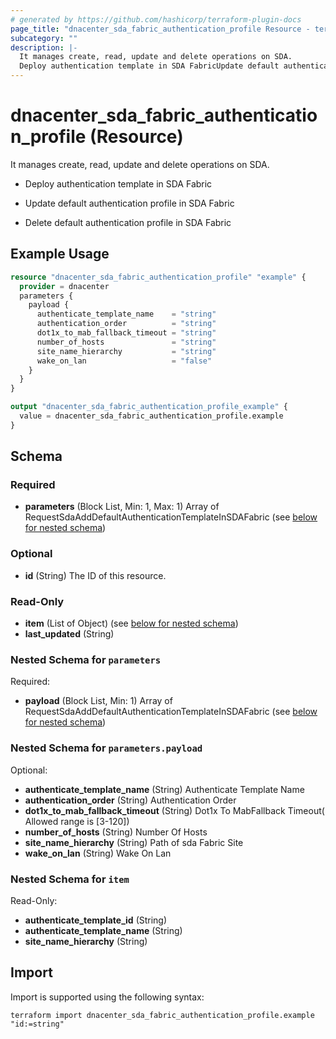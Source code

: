 ```yaml
---
# generated by https://github.com/hashicorp/terraform-plugin-docs
page_title: "dnacenter_sda_fabric_authentication_profile Resource - terraform-provider-dnacenter"
subcategory: ""
description: |-
  It manages create, read, update and delete operations on SDA.
  Deploy authentication template in SDA FabricUpdate default authentication profile in SDA FabricDelete default authentication profile in SDA Fabric
---
```


# dnacenter_sda_fabric_authentication_profile (Resource)

It manages create, read, update and delete operations on SDA.

- Deploy authentication template in SDA Fabric

- Update default authentication profile in SDA Fabric

- Delete default authentication profile in SDA Fabric

## Example Usage

```terraform
resource "dnacenter_sda_fabric_authentication_profile" "example" {
  provider = dnacenter
  parameters {
    payload {
      authenticate_template_name    = "string"
      authentication_order          = "string"
      dot1x_to_mab_fallback_timeout = "string"
      number_of_hosts               = "string"
      site_name_hierarchy           = "string"
      wake_on_lan                   = "false"
    }
  }
}

output "dnacenter_sda_fabric_authentication_profile_example" {
  value = dnacenter_sda_fabric_authentication_profile.example
}
```

<!-- schema generated by tfplugindocs -->
## Schema

### Required

- **parameters** (Block List, Min: 1, Max: 1) Array of RequestSdaAddDefaultAuthenticationTemplateInSDAFabric (see [below for nested schema](#nestedblock--parameters))

### Optional

- **id** (String) The ID of this resource.

### Read-Only

- **item** (List of Object) (see [below for nested schema](#nestedatt--item))
- **last_updated** (String)

<a id="nestedblock--parameters"></a>
### Nested Schema for `parameters`

Required:

- **payload** (Block List, Min: 1) Array of RequestSdaAddDefaultAuthenticationTemplateInSDAFabric (see [below for nested schema](#nestedblock--parameters--payload))

<a id="nestedblock--parameters--payload"></a>
### Nested Schema for `parameters.payload`

Optional:

- **authenticate_template_name** (String) Authenticate Template Name
- **authentication_order** (String) Authentication Order
- **dot1x_to_mab_fallback_timeout** (String) Dot1x To MabFallback Timeout( Allowed range is [3-120])
- **number_of_hosts** (String) Number Of Hosts
- **site_name_hierarchy** (String) Path of sda Fabric Site
- **wake_on_lan** (String) Wake On Lan



<a id="nestedatt--item"></a>
### Nested Schema for `item`

Read-Only:

- **authenticate_template_id** (String)
- **authenticate_template_name** (String)
- **site_name_hierarchy** (String)

## Import

Import is supported using the following syntax:

```shell
terraform import dnacenter_sda_fabric_authentication_profile.example "id:=string"
```

